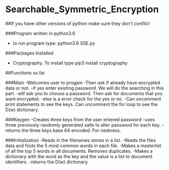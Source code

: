 # Searchable_Symmetric_Encryption

##If you have other versions of python make sure they don't conflict

###Program written in python3.6
- to run program type: python3.6 SSE.py

###Packages Installed
- Cryptography. To install type pip3 install cryptography

##Functions so far

###Main
-Welcomes user to progam
-Then ask if already have encrypted data or not.
-if yes enter existing password. We will do the searching in this part.
-elif ask you to choose a password. Then ask for documents that you want encrypted.
-else is a error check for the yes or no.
-Can uncomment print statements to see the keys. Can uncomment the for loop to see the D(w) dictionary.

###Keygen
-Creates three keys from the user entered password
-uses three previously randomly generated salts to alter password for each key.
-returns the three keys base 64 encoded. For neatness.

###Initialization
-Reads in the filenames stores in a list.
-Reads the files data and finds the 5 most common words in each file.
-Makes a masterlist of all the top 5 words in all documents. Removes duplicates.
-Makes a dictionary with the word as the key and the value is a list to document identifiers.
-returns the D(w) dictionary.


